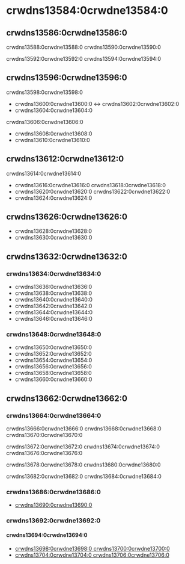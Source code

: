 # crwdns13584:0crwdne13584:0
## crwdns13586:0crwdne13586:0
crwdns13588:0crwdne13588:0 crwdns13590:0crwdne13590:0

crwdns13592:0crwdne13592:0 crwdns13594:0crwdne13594:0

## crwdns13596:0crwdne13596:0
crwdns13598:0crwdne13598:0
- crwdns13600:0crwdne13600:0 <-> crwdns13602:0crwdne13602:0
- crwdns13604:0crwdne13604:0

crwdns13606:0crwdne13606:0
- crwdns13608:0crwdne13608:0
- crwdns13610:0crwdne13610:0

## crwdns13612:0crwdne13612:0
crwdns13614:0crwdne13614:0
- crwdns13616:0crwdne13616:0 crwdns13618:0crwdne13618:0
- crwdns13620:0crwdne13620:0 crwdns13622:0crwdne13622:0
- crwdns13624:0crwdne13624:0

## crwdns13626:0crwdne13626:0
- crwdns13628:0crwdne13628:0
- crwdns13630:0crwdne13630:0

## crwdns13632:0crwdne13632:0
### crwdns13634:0crwdne13634:0
- crwdns13636:0crwdne13636:0
- crwdns13638:0crwdne13638:0
- crwdns13640:0crwdne13640:0
- crwdns13642:0crwdne13642:0
- crwdns13644:0crwdne13644:0
- crwdns13646:0crwdne13646:0

### crwdns13648:0crwdne13648:0
- crwdns13650:0crwdne13650:0
- crwdns13652:0crwdne13652:0
- crwdns13654:0crwdne13654:0
- crwdns13656:0crwdne13656:0
- crwdns13658:0crwdne13658:0
- crwdns13660:0crwdne13660:0

## crwdns13662:0crwdne13662:0
### crwdns13664:0crwdne13664:0
crwdns13666:0crwdne13666:0 crwdns13668:0crwdne13668:0 crwdns13670:0crwdne13670:0

crwdns13672:0crwdne13672:0 crwdns13674:0crwdne13674:0 crwdns13676:0crwdne13676:0

crwdns13678:0crwdne13678:0 crwdns13680:0crwdne13680:0

crwdns13682:0crwdne13682:0 crwdns13684:0crwdne13684:0

### crwdns13686:0crwdne13686:0
- [crwdns13690:0crwdne13690:0](crwdns13688:0crwdne13688:0)

### crwdns13692:0crwdne13692:0
#### crwdns13694:0crwdne13694:0
- [crwdns13698:0crwdne13698:0 crwdns13700:0crwdne13700:0](crwdns13696:0crwdne13696:0)
- [crwdns13704:0crwdne13704:0 crwdns13706:0crwdne13706:0](crwdns13702:0crwdne13702:0)
